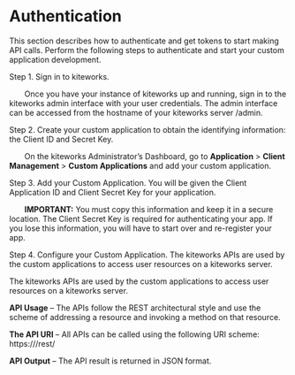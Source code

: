 # Authentication
This section describes how to authenticate and get tokens to start making API calls. Perform the following steps to authenticate and start your custom application development.

Step 1. Sign in to kiteworks.

&nbsp;&nbsp;&nbsp;&nbsp;&nbsp;&nbsp; Once you have your instance of kiteworks up and running, sign in to the kiteworks admin interface with your user credentials. The admin interface can be accessed from the hostname of your kiteworks server /admin.

Step 2. Create your custom application to obtain the identifying information: the Client ID and Secret Key.

&nbsp;&nbsp;&nbsp;&nbsp;&nbsp;&nbsp; On the kiteworks Administrator’s Dashboard, go to **Application** > **Client Management** > **Custom Applications** and add your custom application.

Step 3. Add your Custom Application. You will be given the Client Application ID and Client Secret Key for your application.

&nbsp;&nbsp;&nbsp;&nbsp;&nbsp;&nbsp; **IMPORTANT:** You must copy this information and keep it in a secure location. The Client Secret Key is required for authenticating your app. If you lose this information, you will have to start over and re-register your app.

Step 4. Configure your Custom Application. The kiteworks APIs are used by the custom applications to access user resources on a kiteworks server.

The kiteworks APIs are used by the custom applications to access user resources on a kiteworks server.

**API Usage** – The APIs follow the REST architectural style and use the scheme of addressing a resource and invoking a method on that resource.

**The API URI** – All APIs can be called using the following URI scheme: https://<hostname>/rest/<resources>

**API Output** – The API result is returned in JSON format.
